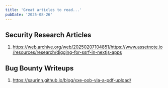 ```yaml
---
title: 'Great articles to read...'
pubDate: '2025-08-26'
---
```


## Security Research Articles

1. https://web.archive.org/web/20250207104851/https://www.assetnote.io/resources/research/digging-for-ssrf-in-nextjs-apps 

## Bug Bounty Writeups

1. https://saurinn.github.io/blog/xxe-oob-via-a-pdf-upload/
